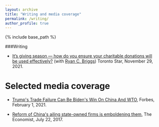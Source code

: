 ```yaml
---
layout: archive
title: "Writing and media coverage"
permalink: /writing/
author_profile: true
---
```


{% include base_path %}


###Writing

* [It’s giving season — how do you ensure your charitable donations will be used effectively?](https://www.thestar.com/opinion/contributors/2021/11/29/its-giving-season-how-do-you-ensure-your-charitable-donations-will-be-used-effectively.html) (with [Ryan C. Briggs](https://www.ryancbriggs.net/)) Toronto Star, November 29, 2021.


Selected media coverage
======

* [Trump's Trade Failure Can Be Biden's Win On China And WTO](https://www.forbes.com/sites/christinemcdaniel/2021/02/01/trumps-trade-failure-can-be-bidens-win-on-china-and-wto/?sh=75edc0a94e4e), Forbes, February 1, 2021.

* [Reform of China's ailing state-owned firms is emboldening them](https://www.economist.com/finance-and-economics/2017/07/22/reform-of-chinas-ailing-state-owned-firms-is-emboldening-them), The Economist, July 22, 2017.
